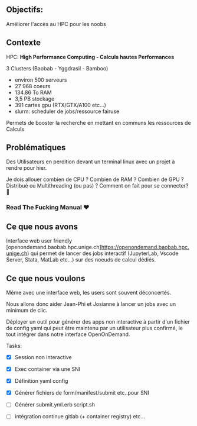 ## Objectifs:
Améliorer l'accès au HPC pour les noobs

## Contexte
HPC: **High Performance Computing - Calculs hautes Performances**

3 Clusters (Baobab - Yggdrasil - Bamboo)

- environ 500 serveurs
- 27 968 coeurs 
- 134.86 To RAM
- 3,5 PB stockage
- 391 cartes gpu (RTX/GTX/A100 etc...)
- slurm: scheduler de jobs/ressource fairuse

Permets de booster la recherche en mettant en communs les ressources de Calculs

## Problématiques
Des Utilisateurs en perdition devant un terminal linux avec un projet à rendre pour hier.

Je dois allouer combien de CPU ? Combien de RAM ? Combien de GPU ? Distribué ou  Multithreading (ou pas) ? Comment on fait pour se connecter? 🤯

### **Read The Fucking Manual ❤️** 

## Ce que nous avons
Interface web user friendly [openondemand.baobab.hpc.unige.ch]https://openondemand.baobab.hpc.unige.ch) qui permet de lancer des jobs interactif (JupyterLab, Vscode Server, Stata, MatLab etc...) sur des noeuds de calcul dédiés.


## Ce que nous voulons
Même avec une interface web, les users sont souvent déconcertés. 

Nous allons donc aider Jean-Phi et Josianne à lancer un jobs  avec un minimum de clic.


Déployer un outil pour générer des apps non interactive  à partir d'un fichier de config yaml qui peut être maintenu par un utilisateur plus confirmé, le tout intégrer dans notre interface OpenOnDemand.


Tasks:

- [X] Session non interactive
- [X] Exec  container via une SNI
- [X] Définition yaml config
- [X] Générer  fichiers de form/manifest/submit etc..pour SNI
- [ ] Générer submit.yml.erb script.sh
- [ ] intégration continue gitlab (+ container registry) etc...
    




